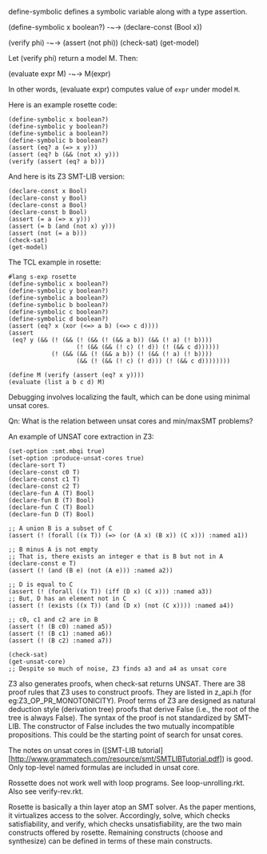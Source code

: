 define-symbolic defines a symbolic variable along with a type
assertion.

(define-symbolic x boolean?) -~-> (declare-const (Bool x))

(verify phi) -~-> (assert (not phi))
                  (check-sat)
                  (get-model)

Let (verify phi) return a model M. Then:

(evaluate expr M) -~-> M(expr)

In other words, (evaluate expr) computes value of `expr` under model
`M`.

Here is an example rosette code:

    (define-symbolic x boolean?)
    (define-symbolic y boolean?)
    (define-symbolic a boolean?)
    (define-symbolic b boolean?)
    (assert (eq? a (=> x y)))
    (assert (eq? b (&& (not x) y)))
    (verify (assert (eq? a b)))

And here is its Z3 SMT-LIB version:

    (declare-const x Bool)
    (declare-const y Bool)
    (declare-const a Bool)
    (declare-const b Bool)
    (assert (= a (=> x y)))
    (assert (= b (and (not x) y)))
    (assert (not (= a b)))
    (check-sat)
    (get-model)

The TCL example in rosette:

    #lang s-exp rosette
    (define-symbolic x boolean?)
    (define-symbolic y boolean?)
    (define-symbolic a boolean?)
    (define-symbolic b boolean?)
    (define-symbolic c boolean?)
    (define-symbolic d boolean?)
    (assert (eq? x (xor (<=> a b) (<=> c d))))
    (assert 
     (eq? y (&& (! (&& (! (&& (! (&& a b)) (&& (! a) (! b))))
                       (! (&& (&& (! c) (! d)) (! (&& c d))))))
                (! (&& (&& (! (&& a b)) (! (&& (! a) (! b))))
                       (&& (! (&& (! c) (! d))) (! (&& c d))))))))

    (define M (verify (assert (eq? x y))))
    (evaluate (list a b c d) M)


Debugging involves localizing the fault, which can be done using
minimal unsat cores.

Qn: What is the relation between unsat cores and min/maxSMT problems?

An example of UNSAT core extraction in Z3:

    (set-option :smt.mbqi true)
    (set-option :produce-unsat-cores true)
    (declare-sort T)
    (declare-const c0 T)
    (declare-const c1 T)
    (declare-const c2 T)
    (declare-fun A (T) Bool)
    (declare-fun B (T) Bool)
    (declare-fun C (T) Bool)
    (declare-fun D (T) Bool)

    ;; A union B is a subset of C
    (assert (! (forall ((x T)) (=> (or (A x) (B x)) (C x))) :named a1))

    ;; B minus A is not empty
    ;; That is, there exists an integer e that is B but not in A
    (declare-const e T)
    (assert (! (and (B e) (not (A e))) :named a2))

    ;; D is equal to C
    (assert (! (forall ((x T)) (iff (D x) (C x))) :named a3))
    ;; But, D has an element not in C
    (assert (! (exists ((x T)) (and (D x) (not (C x)))) :named a4))

    ;; c0, c1 and c2 are in B
    (assert (! (B c0) :named a5))
    (assert (! (B c1) :named a6))
    (assert (! (B c2) :named a7))

    (check-sat)
    (get-unsat-core)
    ;; Despite so much of noise, Z3 finds a3 and a4 as unsat core

Z3 also generates proofs, when check-sat returns UNSAT. There are 38
proof rules that Z3 uses to construct proofs. They are listed in
z\_api.h (for eg:Z3\_OP\_PR\_MONOTONICITY). Proof terms of Z3 are
designed as natural deduction style (derivation tree) proofs that
derive False (i.e., the root of the tree is always False). The syntax
of the proof is not standardized by SMT-LIB. The constructor of False
includes the two mutually incompatible propositions. This could be the
starting point of search for unsat cores.

The notes on unsat cores in ([SMT-LIB
tutorial][http://www.grammatech.com/resource/smt/SMTLIBTutorial.pdf]) is good.
Only top-level named formulas are included in unsat core.

Rossette does not work well with loop programs. See
loop-unrolling.rkt. Also see verify-rev.rkt.

Rosette is basically a thin layer atop an SMT solver. As the paper
mentions, it virtualizes access to the solver. Accordingly, solve,
which checks satisfiability, and verify, which checks
unsatisfiability, are the two main constructs offered by rosette.
Remaining constructs (choose and synthesize) can be defined in terms
of these main constructs.
    
